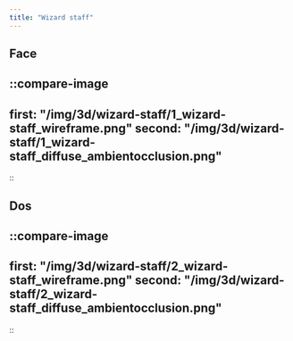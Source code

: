 ```yaml
---
title: "Wizard staff"
---
```


## Face

::compare-image
---
first: "/img/3d/wizard-staff/1_wizard-staff_wireframe.png"
second: "/img/3d/wizard-staff/1_wizard-staff_diffuse_ambientocclusion.png"
---
::

## Dos

::compare-image
---
first: "/img/3d/wizard-staff/2_wizard-staff_wireframe.png"
second: "/img/3d/wizard-staff/2_wizard-staff_diffuse_ambientocclusion.png"
---
::
